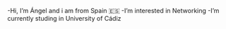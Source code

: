 -Hi, I’m Ángel and i am from Spain 🇪🇸
-I’m interested in Networking
-I’m currently studing in University of Cádiz


<!---
OroJackson01/OroJackson01 is a ✨ special ✨ repository because its `README.md` (this file) appears on your GitHub profile.
You can click the Preview link to take a look at your changes.
--->
